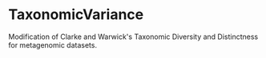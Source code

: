 TaxonomicVariance
=================

Modification of Clarke and Warwick's Taxonomic Diversity and Distinctness for metagenomic datasets.
